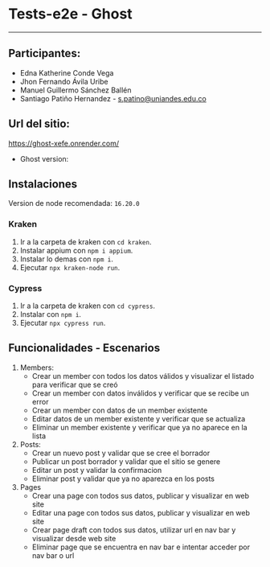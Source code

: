 # Tests-e2e - Ghost
-------

## Participantes:
- Edna Katherine Conde Vega
- Jhon Fernando Ávila Uribe
- Manuel Guillermo Sánchez Ballén
- Santiago Patiño Hernandez - s.patino@uniandes.edu.co

## Url del sitio:
https://ghost-xefe.onrender.com/
- Ghost version: 

## Instalaciones
Version de node recomendada: `16.20.0`

### Kraken
1. Ir a la carpeta de kraken con `cd kraken`.
2. Instalar appium con `npm i appium`.
3. Instalar lo demas con `npm i`.
4. Ejecutar `npx kraken-node run`.

### Cypress
1. Ir a la carpeta de kraken con `cd cypress`.
2. Instalar con `npm i`.
3. Ejecutar `npx cypress run`.

## Funcionalidades - Escenarios
1. Members:
   - Crear un member con todos los datos válidos y visualizar el listado para verificar que se creó
   - Crear un member con datos inválidos y verificar que se recibe un error
   - Crear un member con datos de un member existente
   - Editar datos de un member existente y verificar que se actualiza
   - Eliminar un member existente y verificar que ya no aparece en la lista
2. Posts:
   - Crear un nuevo post y validar que se cree el borrador
   - Publicar un post borrador y validar que el sitio se genere
   - Editar un post y validar la confirmacion
   - Eliminar post y validar que ya no aparezca en los posts
3. Pages
   - Crear una page con todos sus datos, publicar y visualizar en web site
   - Editar una page con todos sus datos, publicar y visualizar en web site
   - Crear page draft con todos sus datos, utilizar url en nav bar y visualizar desde web site
   - Eliminar page que se encuentra en nav bar e intentar acceder por nav bar o url
